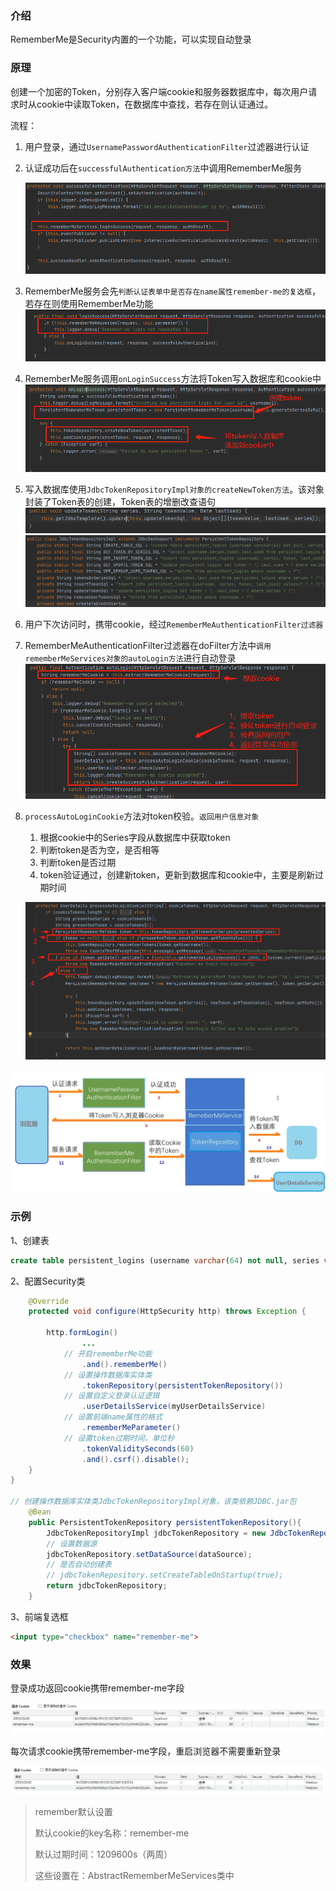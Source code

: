 ### 介绍

RememberMe是Security内置的一个功能，可以实现自动登录



### 原理

创建一个加密的Token，分别存入客户端cookie和服务器数据库中，每次用户请求时从cookie中读取Token，在数据库中查找，若存在则认证通过。

流程：

1. 用户登录，通过`UsernamePasswordAuthenticationFilter`过滤器进行认证

2. 认证成功后在`successfulAuthentication方法`中调用RememberMe服务

   ![image-20211028174726861](image/image-20211028174726861.png)

   

3. RememberMe服务会先`判断认证表单中是否存在name属性remember-me的复选框`，若存在则使用RememberMe功能
   ![image-20211028174804583](image/image-20211028174804583.png)

4. RememberMe服务调用`onLoginSuccess`方法将Token写入数据库和cookie中
   ![image-20211028180208852](image/image-20211028180208852.png)

5. 写入数据库使用`JdbcTokenRepositoryImpl对象的createNewToken方法`。该对象封装了Token表的创建，Token表的增删改查语句
   ![image-20211028180626091](image/image-20211028180626091.png)
   ![image-20211028180813323](image/image-20211028180813323.png)

6. 用户下次访问时，携带cookie，经过`RememberMeAuthenticationFilter过滤器`

7. RememberMeAuthenticationFilter过滤器在doFilter方法中`调用rememberMeServices对象的autoLogin方法`进行自动登录
   ![image-20211028181839449](image/image-20211028181839449.png)

8. `processAutoLoginCookie`方法对token校验。`返回用户信息对象`

   1. 根据cookie中的Series字段从数据库中获取token
   2. 判断token是否为空，是否相等
   3. 判断token是否过期
   4. token验证通过，创建新token，更新到数据库和cookie中，主要是刷新过期时间

   ![image-20211028182553205](image/image-20211028182553205.png)

   

![image-20211028173405258](image/image-20211028173405258.png)



### 示例

1、创建表

```sql
create table persistent_logins (username varchar(64) not null, series varchar(64) primary key, token varchar(64) not null, last_used timestamp not null) ENGINE=InnoDB DEFAULT CHARSET=utf8;
```

2、配置Security类

```java
    @Override
    protected void configure(HttpSecurity http) throws Exception {

        http.formLogin()
				...
            // 开启rememberMe功能
                .and().rememberMe()
            // 设置操作数据库实体类
                .tokenRepository(persistentTokenRepository())
            // 设置自定义登录认证逻辑
                .userDetailsService(myUserDetailsService)
            // 设置前端name属性的格式
                .rememberMeParameter()
            // 设置token过期时间，单位秒
                .tokenValiditySeconds(60)
                .and().csrf().disable();
    }
}

// 创建操作数据库实体类JdbcTokenRepositoryImpl对象，该类依赖JDBC.jar包
    @Bean
    public PersistentTokenRepository persistentTokenRepository(){
        JdbcTokenRepositoryImpl jdbcTokenRepository = new JdbcTokenRepositoryImpl();
        // 设置数据源
        jdbcTokenRepository.setDataSource(dataSource);
        // 是否自动创建表
        // jdbcTokenRepository.setCreateTableOnStartup(true);
        return jdbcTokenRepository;
    }
```



3、前端复选框

```html
<input type="checkbox" name="remember-me">
```



### 效果

登录成功返回cookie携带remember-me字段

![image-20211028194655265](image/image-20211028194655265.png)

每次请求cookie携带remember-me字段，重启浏览器不需要重新登录

![image-20211028194740703](image/image-20211028194740703.png)





> remember默认设置
>
> 默认cookie的key名称：remember-me
>
> 默认过期时间：1209600s（两周）
>
> 这些设置在：AbstractRememberMeServices类中